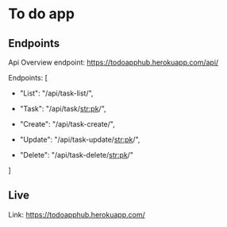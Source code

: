 # To do app

## Endpoints
Api Overview endpoint: https://todoapphub.herokuapp.com/api/

Endpoints: [

   - "List": "/api/task-list/",
   
   - "Task": "/api/task/<str:pk>/",
   
   - "Create": "/api/task-create/",
   
   - "Update": "/api/task-update/<str:pk>/",
   
   - "Delete": "/api/task-delete/<str:pk>/"
   
]

## Live
Link: https://todoapphub.herokuapp.com/
